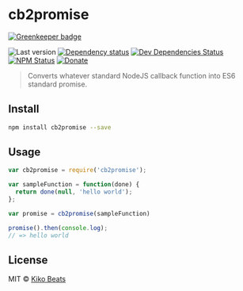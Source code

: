 # cb2promise

[![Greenkeeper badge](https://badges.greenkeeper.io/Kikobeats/cb2promise.svg)](https://greenkeeper.io/)

![Last version](https://img.shields.io/github/tag/Kikobeats/cb2promise.svg?style=flat-square)
[![Dependency status](http://img.shields.io/david/Kikobeats/cb2promise.svg?style=flat-square)](https://david-dm.org/Kikobeats/cb2promise)
[![Dev Dependencies Status](http://img.shields.io/david/dev/Kikobeats/cb2promise.svg?style=flat-square)](https://david-dm.org/Kikobeats/cb2promise#info=devDependencies)
[![NPM Status](http://img.shields.io/npm/dm/cb2promise.svg?style=flat-square)](https://www.npmjs.org/package/cb2promise)
[![Donate](https://img.shields.io/badge/donate-paypal-blue.svg?style=flat-square)](https://paypal.me/kikobeats)

> Converts whatever standard NodeJS callback function into ES6 standard promise.

## Install

```bash
npm install cb2promise --save
```

## Usage

```js
var cb2promise = require('cb2promise');

var sampleFunction = function(done) {
  return done(null, 'hello world');
};

var promise = cb2promise(sampleFunction)

promise().then(console.log);
// => hello world

```

## License

MIT © [Kiko Beats](http://www.kikobeats.com)
